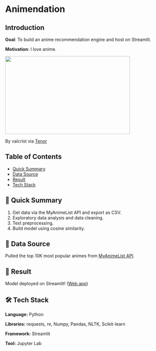 # Animendation

## Introduction

**Goal**: To build an anime recommendation engine and host on Streamlit.

**Motivation**: I love anime.

<img src='https://tenor.com/view/spy-x-family-anya-sparkling-eyes-anime-gif-25175073.gif' width=400 height=250 />

By valcrist via [Tenor](https://tenor.com/view/spy-x-family-anya-sparkling-eyes-anime-gif-25175073)

## Table of Contents

- [Quick Summary](#open_book-quick-summary)
- [Data Source](#mag_right-data-source-myanimelist-api)
- [Result](#dart-result)
- [Tech Stack](#hammer_and_wrench-tech-stack)

## :open_book: Quick Summary

1. Get data via the MyAnimeList API and export as CSV.
2. Exploratory data analysis and data cleaning.
3. Text preprocessing.
4. Build model using cosine similarity.

## :mag_right: Data Source

Pulled the top 10K most popular animes from [MyAnimeList API](https://myanimelist.net/apiconfig/references/api/v2#section/Authentication). 

## :dart: Result

Model deployed on Streamlit! ([Web app](https://animendation.streamlit.app/))

## :hammer_and_wrench: Tech Stack

**Language:** Python

**Libraries:** requests, re, Numpy, Pandas, NLTK, Scikit-learn

**Framework:** Streamlit

**Tool:** Jupyter Lab
